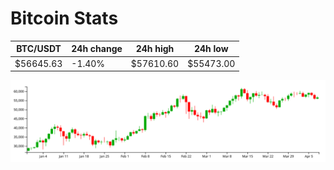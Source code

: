 # Bitcoin Stats

BTC/USDT|24h change|24h high|24h low|
|---|---|---|---|
|$56645.63|-1.40%|$57610.60|$55473.00|

<img src="./chart.svg">
